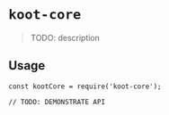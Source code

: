 # `koot-core`

> TODO: description

## Usage

```
const kootCore = require('koot-core');

// TODO: DEMONSTRATE API
```
